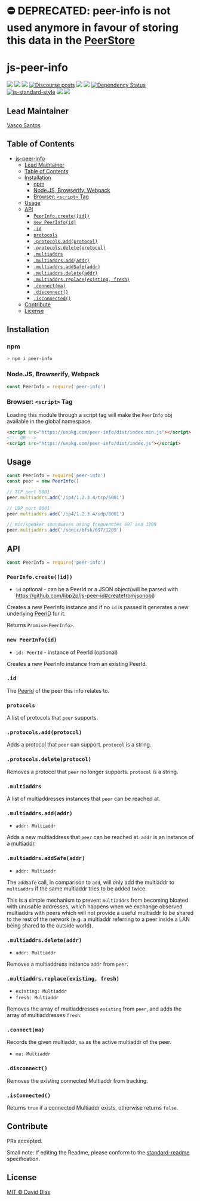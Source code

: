⛔️ DEPRECATED: peer-info is not used anymore in favour of storing this data in the [PeerStore](https://github.com/libp2p/js-libp2p/tree/master/src/peer-store)
======

# js-peer-info

[![](https://img.shields.io/badge/made%20by-Protocol%20Labs-blue.svg?style=flat-square)](http://protocol.ai)
[![](https://img.shields.io/badge/project-libp2p-yellow.svg?style=flat-square)](http://libp2p.io/)
[![](https://img.shields.io/badge/freenode-%23libp2p-yellow.svg?style=flat-square)](http://webchat.freenode.net/?channels=%23libp2p)
[![Discourse posts](https://img.shields.io/discourse/https/discuss.libp2p.io/posts.svg)](https://discuss.libp2p.io)
[![](https://img.shields.io/codecov/c/github/libp2p/js-peer-info.svg?style=flat-square)](https://codecov.io/gh/libp2p/js-peer-info)
[![](https://img.shields.io/travis/libp2p/js-peer-info.svg?style=flat-square)](https://travis-ci.com/libp2p/js-peer-info)
[![Dependency Status](https://david-dm.org/libp2p/js-peer-info.svg?style=flat-square)](https://david-dm.org/libp2p/js-peer-info)
[![js-standard-style](https://img.shields.io/badge/code%20style-standard-brightgreen.svg?style=flat-square)](https://github.com/feross/standard)
![](https://img.shields.io/badge/npm-%3E%3D3.0.0-orange.svg?style=flat-square)
![](https://img.shields.io/badge/Node.js-%3E%3D6.0.0-orange.svg?style=flat-square)

## Lead Maintainer

[Vasco Santos](https://github.com/vasco-santos)

## Table of Contents

- [js-peer-info](#js-peer-info)
  - [Lead Maintainer](#lead-maintainer)
  - [Table of Contents](#table-of-contents)
  - [Installation](#installation)
    - [npm](#npm)
    - [Node.JS, Browserify, Webpack](#nodejs-browserify-webpack)
    - [Browser: `<script>` Tag](#browser-script-tag)
  - [Usage](#usage)
  - [API](#api)
    - [`PeerInfo.create([id])`](#peerinfocreateid)
    - [`new PeerInfo(id)`](#new-peerinfoid)
    - [`.id`](#id)
    - [`protocols`](#protocols)
    - [`.protocols.add(protocol)`](#protocolsaddprotocol)
    - [`.protocols.delete(protocol)`](#protocolsdeleteprotocol)
    - [`.multiaddrs`](#multiaddrs)
    - [`.multiaddrs.add(addr)`](#multiaddrsaddaddr)
    - [`.multiaddrs.addSafe(addr)`](#multiaddrsaddsafeaddr)
    - [`.multiaddrs.delete(addr)`](#multiaddrsdeleteaddr)
    - [`.multiaddrs.replace(existing, fresh)`](#multiaddrsreplaceexisting-fresh)
    - [`.connect(ma)`](#connectma)
    - [`.disconnect()`](#disconnect)
    - [`.isConnected()`](#isconnected)
  - [Contribute](#contribute)
  - [License](#license)

## Installation

### npm

```sh
> npm i peer-info
```

### Node.JS, Browserify, Webpack

```js
const PeerInfo = require('peer-info')
```

### Browser: `<script>` Tag

Loading this module through a script tag will make the `PeerInfo` obj available in the global namespace.

```html
<script src="https://unpkg.com/peer-info/dist/index.min.js"></script>
<!-- OR -->
<script src="https://unpkg.com/peer-info/dist/index.js"></script>
```

## Usage

```js
const PeerInfo = require('peer-info')
const peer = new PeerInfo()

// TCP port 5001
peer.multiaddrs.add('/ip4/1.2.3.4/tcp/5001')

// UDP port 8001
peer.multiaddrs.add('/ip4/1.2.3.4/udp/8001')

// mic/speaker soundwaves using frequencies 697 and 1209
peer.multiaddrs.add('/sonic/bfsk/697/1209')
```

## API

```js
const PeerInfo = require('peer-info')
```

### `PeerInfo.create([id])`

- `id` optional - can be a PeerId or a JSON object(will be parsed with https://github.com/libp2p/js-peer-id#createfromjsonobj)

Creates a new PeerInfo instance and if no `id` is passed it
generates a new underlying [PeerID](https://github.com/libp2p/js-peer-id)
for it.

Returns `Promise<PeerInfo>`.

### `new PeerInfo(id)`

- `id: PeerId` - instance of PeerId (optional)

Creates a new PeerInfo instance from an existing PeerId.

### `.id`

The [PeerId](https://github.com/libp2p/js-peer-id) of the peer this info relates to.

### `protocols`

A list of protocols that `peer` supports.

### `.protocols.add(protocol)`

Adds a protocol that `peer` can support. `protocol` is a string.

### `.protocols.delete(protocol)`

Removes a protocol that `peer` no longer supports. `protocol` is a string.

### `.multiaddrs`

A list of multiaddresses instances that `peer` can be reached at.

### `.multiaddrs.add(addr)`

- `addr: Multiaddr`

Adds a new multiaddress that `peer` can be reached at. `addr` is an instance of
a [multiaddr](https://github.com/multiformats/js-multiaddr).

### `.multiaddrs.addSafe(addr)`

- `addr: Multiaddr`

The `addSafe` call, in comparison to `add`, will only add the multiaddr to
`multiaddrs` if the same multiaddr tries to be added twice.

This is a simple mechanism to prevent `multiaddrs` from becoming bloated with
unusable addresses, which happens when we exchange observed multiaddrs with
peers which will not provide a useful multiaddr to be shared to the rest of the
network (e.g. a multiaddr referring to a peer inside a LAN being shared to the
outside world).

### `.multiaddrs.delete(addr)`

- `addr: Multiaddr`

Removes a multiaddress instance `addr` from `peer`.

### `.multiaddrs.replace(existing, fresh)`

- `existing: Multiaddr`
- `fresh: Multiaddr`

Removes the array of multiaddresses `existing` from `peer`, and adds the array
of multiaddresses `fresh`.

### `.connect(ma)`

Records the given multiaddr, `ma` as the active multiaddr of the peer.

- `ma: Multiaddr`

### `.disconnect()`

Removes the existing connected Multiaddr from tracking.

### `.isConnected()`

Returns `true`  if a connected Multiaddr exists, otherwise returns `false`.

## Contribute

PRs accepted.

Small note: If editing the Readme, please conform to the [standard-readme](https://github.com/RichardLitt/standard-readme) specification.

## License

[MIT © David Dias](LICENSE)
